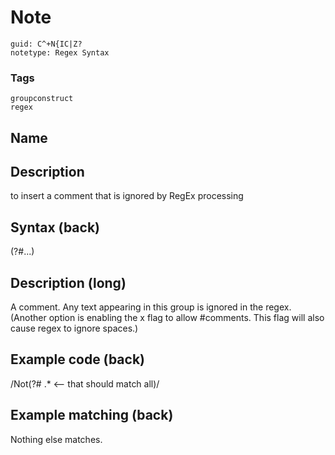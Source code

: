 # Note
```
guid: C^+N{IC|Z?
notetype: Regex Syntax
```

### Tags
```
groupconstruct
regex
```

## Name


## Description
to insert a comment that is ignored by RegEx processing

## Syntax (back)
<div>(?#...)</div>

## Description (long)
<div><div><div>A comment. Any text appearing in this group is ignored in the regex. </div><div>(Another option is enabling the x flag to allow #comments. This flag will also cause regex to ignore spaces.)</div></div></div>

## Example code (back)
<div>/Not(?# .* <-- that should match all)/</div>

## Example matching (back)
<span class="regexmatch">Not</span>hing else matches.
